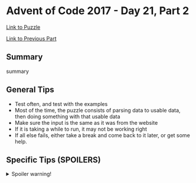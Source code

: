 # Advent of Code 2017 - Day 21, Part 2

[Link to Puzzle](https://adventofcode.com/2017/day/21#part2)

[Link to Previous Part](https://github.com/CodingAP/unofficial-aoc-syllabus/blob/main/years/2017/day21/part1.md)

## Summary
summary

## General Tips
- Test often, and test with the examples
- Most of the time, the puzzle consists of parsing data to usable data, then doing something with that usable data
- Make sure the input is the same as it was from the website
- If it is taking a while to run, it may not be working right
- If all else fails, either take a break and come back to it later, or get some help.

## Specific Tips (SPOILERS)
<details> <summary>Spoiler warning!</summary>

specific tips

</details>